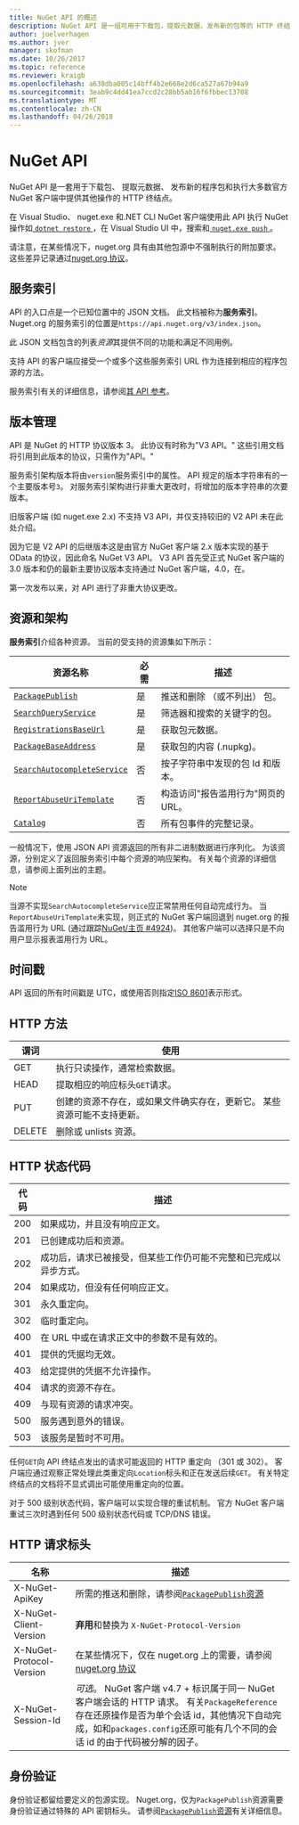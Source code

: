 ```yaml
---
title: NuGet API 的概述
description: NuGet API 是一组可用于下载包，提取元数据，发布新的包等的 HTTP 终结点。
author: joelverhagen
ms.author: jver
manager: skofman
ms.date: 10/26/2017
ms.topic: reference
ms.reviewer: kraigb
ms.openlocfilehash: a638dba005c14bff4b2e668e2d6ca527a67b94a9
ms.sourcegitcommit: 3eab9c4dd41ea7ccd2c28bb5ab16f6fbbec13708
ms.translationtype: MT
ms.contentlocale: zh-CN
ms.lasthandoff: 04/26/2018
---
```

# <a name="nuget-api"></a>NuGet API

NuGet API 是一套用于下载包、 提取元数据、 发布新的程序包和执行大多数官方 NuGet 客户端中提供其他操作的 HTTP 终结点。

在 Visual Studio、 nuget.exe 和.NET CLI NuGet 客户端使用此 API 执行 NuGet 操作如[ `dotnet restore` ](/dotnet/articles/core/preview3/tools/dotnet-restore)，在 Visual Studio UI 中，搜索和[ `nuget.exe push` ](../tools/cli-ref-push.md)。

请注意，在某些情况下，nuget.org 具有由其他包源中不强制执行的附加要求。 这些差异记录通过[nuget.org 协议](nuget-protocols.md)。

## <a name="service-index"></a>服务索引

API 的入口点是一个已知位置中的 JSON 文档。 此文档被称为**服务索引**。 Nuget.org 的服务索引的位置是`https://api.nuget.org/v3/index.json`。

此 JSON 文档包含的列表*资源*其提供不同的功能和满足不同用例。

支持 API 的客户端应接受一个或多个这些服务索引 URL 作为连接到相应的程序包源的方法。

服务索引有关的详细信息，请参阅[其 API 参考](service-index.md)。

## <a name="versioning"></a>版本管理

API 是 NuGet 的 HTTP 协议版本 3。 此协议有时称为"V3 API。" 这些引用文档将引用到此版本的协议，只需作为"API。"

服务索引架构版本将由`version`服务索引中的属性。 API 规定的版本字符串有的一个主要版本号`3`。 对服务索引架构进行非重大更改时，将增加的版本字符串的次要版本。

旧版客户端 (如 nuget.exe 2.x) 不支持 V3 API，并仅支持较旧的 V2 API 未在此处介绍。

因为它是 V2 API 的后继版本这是由官方 NuGet 客户端 2.x 版本实现的基于 OData 的协议，因此命名 NuGet V3 API。 V3 API 首先受正式 NuGet 客户端的 3.0 版本和仍的最新主要协议版本支持通过 NuGet 客户端，4.0，在。 

第一次发布以来，对 API 进行了非重大协议更改。

## <a name="resources-and-schema"></a>资源和架构

**服务索引**介绍各种资源。 当前的受支持的资源集如下所示：

资源名称                                                          | 必需 | 描述
---------------------------------------------------------------------- | -------- | -----------
[`PackagePublish`](package-publish-resource.md)                        | 是      | 推送和删除 （或不列出） 包。
[`SearchQueryService`](search-query-service-resource.md)               | 是      | 筛选器和搜索的关键字的包。
[`RegistrationsBaseUrl`](registration-base-url-resource.md)            | 是      | 获取包元数据。
[`PackageBaseAddress`](package-base-address-resource.md)               | 是      | 获取包的内容 (.nupkg)。
[`SearchAutocompleteService`](search-autocomplete-service-resource.md) | 否       | 按子字符串中发现的包 Id 和版本。
[`ReportAbuseUriTemplate`](report-abuse-resource.md)                   | 否       | 构造访问"报告滥用行为"网页的 URL。
[`Catalog`](catalog-resource.md)                                       | 否       | 所有包事件的完整记录。

一般情况下，使用 JSON API 资源返回的所有非二进制数据进行序列化。 为该资源，分别定义了返回服务索引中每个资源的响应架构。 有关每个资源的详细信息，请参阅上面列出的主题。

> [!Note]
> 当源不实现`SearchAutocompleteService`应正常禁用任何自动完成行为。 当`ReportAbuseUriTemplate`未实现，则正式的 NuGet 客户端回退到 nuget.org 的报告滥用行为 URL (通过跟踪[NuGet/主页 #4924](https://github.com/NuGet/Home/issues/4924))。 其他客户端可以选择只是不向用户显示报表滥用行为 URL。

## <a name="timestamps"></a>时间戳

API 返回的所有时间戳是 UTC，或使用否则指定[ISO 8601](https://www.iso.org/iso-8601-date-and-time-format.html)表示形式。 

## <a name="http-methods"></a>HTTP 方法

谓词   | 使用
------ | -----------
GET    | 执行只读操作，通常检索数据。
HEAD   | 提取相应的响应标头`GET`请求。
PUT    | 创建的资源不存在，或如果文件确实存在，更新它。 某些资源可能不支持更新。
DELETE | 删除或 unlists 资源。

## <a name="http-status-codes"></a>HTTP 状态代码

代码 | 描述
---- | -----
200  | 如果成功，并且没有响应正文。
201  | 已创建成功后和资源。
202  | 成功后，请求已被接受，但某些工作仍可能不完整和已完成以异步方式。
204  | 如果成功，但没有任何响应正文。
301  | 永久重定向。
302  | 临时重定向。
400  | 在 URL 中或在请求正文中的参数不是有效的。
401  | 提供的凭据均无效。
403  | 给定提供的凭据不允许操作。
404  | 请求的资源不存在。
409  | 与现有资源的请求冲突。
500  | 服务遇到意外的错误。
503  | 该服务是暂时不可用。

任何`GET`向 API 终结点发出的请求可能返回的 HTTP 重定向 （301 或 302）。 客户端应通过观察正常处理此类重定向`Location`标头和正在发送后续`GET`。 有关特定终结点的文档将不显式调出可能使用重定向的位置。

对于 500 级别状态代码，客户端可以实现合理的重试机制。 官方 NuGet 客户端重试三次时遇到任何 500 级别状态代码或 TCP/DNS 错误。

## <a name="http-request-headers"></a>HTTP 请求标头

名称                     | 描述
------------------------ | -----------
X-NuGet-ApiKey           | 所需的推送和删除，请参阅[`PackagePublish`资源](package-publish-resource.md)
X-NuGet-Client-Version   | **弃用**和替换为 `X-NuGet-Protocol-Version`
X-NuGet-Protocol-Version | 在某些情况下，仅在 nuget.org 上的需要，请参阅[nuget.org 协议](NuGet-Protocols.md)
X-NuGet-Session-Id       | *可选*。 NuGet 客户端 v4.7 + 标识属于同一 NuGet 客户端会话的 HTTP 请求。 有关`PackageReference`存在还原操作是否为单个会话 id，其他情况下自动完成，如和`packages.config`还原可能有几个不同的会话 id 的由于代码被分解的因子。

## <a name="authentication"></a>身份验证

身份验证都留给要定义的包源实现。 Nuget.org，仅为`PackagePublish`资源需要身份验证通过特殊的 API 密钥标头。 请参阅[`PackagePublish`资源](package-publish-resource.md)有关详细信息。
